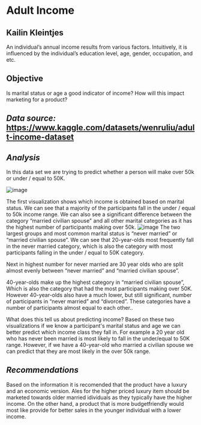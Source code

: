 # Adult Income
## Kailin Kleintjes

An individual’s annual income results from various factors. Intuitively, it is influenced by the individual’s education level, age, gender, occupation, and etc.

## Objective
Is marital status or age a good indicator of income? How will this impact marketing for a product?

## *Data source:* https://www.kaggle.com/datasets/wenruliu/adult-income-dataset

## *Analysis*
In this data set we are trying to predict whether a person will make over 50k or under / equal to 50K. 

![image](https://github.com/kleintjesk/Adult-Income/assets/134343290/2b2fb70f-21e7-43e9-956f-adc4d932462c)

The first visualization shows which income is obtained based on marital status. We can see that a majority of the participants fall in the under / equal to 50k income range. We can also see a significant difference between the category “married civilian spouse" and all other marital categories as it has the highest number of participants making over 50k. 
![image](https://github.com/kleintjesk/Adult-Income/assets/134343290/b6f870cb-2989-4cdd-963e-f2f409dfc184)
The two largest groups and most common marital status is “never married” or “married civilian spouse”. We can see that 20-year-olds most frequently fall in the never married  category, which is also the category with most participants falling in the under / equal to 50K category. 

Next in highest number for never married are 30 year olds who  are split almost evenly between “never married” and “married civilian spouse”.

 40-year-olds make up the highest category in “married civilian spouse”, Which is also the category that had the most participants making over 50K. However 40-year-olds also have a much lower, but still significant, number  of participants in “never married” and “divorced”. These categories have a number of participants almost equal to each other..

What does this tell us about predicting income? Based on these two visualizations if we know a participant's marital status and age we can better predict which income class they fall in. For example a 20 year old who has never been married is most likely to fall in the under/equal to 50K range. However, if we have a 40-year-old who married a civilian spouse we can predict that they are most likely in the over 50k range.

## *Recommendations*

Based on the information it is recomended that the product have a luxury and an economic version. Ales for the higher priced luxury item should be marketed towards older married idividuals as they typically have the higher income. On the other hand, a product that is more budgetfriendly would most like provide for better sales in the younger individual with a lower income. 
